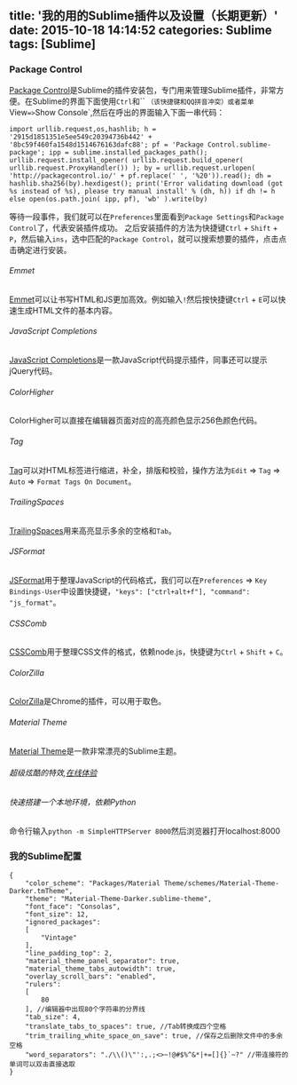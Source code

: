 title: '我的用的Sublime插件以及设置（长期更新）'
date: 2015-10-18 14:14:52
categories: Sublime
tags: [Sublime]
---
### Package Control
[Package Control](https://packagecontrol.io/)是Sublime的插件安装包，专门用来管理Sublime插件，非常方便。在Sublime的界面下面使用`Ctrl`和`` `（该快捷键和QQ拼音冲突）或者菜单`View` => `Show Console`,然后在呼出的界面输入下面一串代码：
```
import urllib.request,os,hashlib; h = '2915d1851351e5ee549c20394736b442' + '8bc59f460fa1548d1514676163dafc88'; pf = 'Package Control.sublime-package'; ipp = sublime.installed_packages_path(); urllib.request.install_opener( urllib.request.build_opener( urllib.request.ProxyHandler()) ); by = urllib.request.urlopen( 'http://packagecontrol.io/' + pf.replace(' ', '%20')).read(); dh = hashlib.sha256(by).hexdigest(); print('Error validating download (got %s instead of %s), please try manual install' % (dh, h)) if dh != h else open(os.path.join( ipp, pf), 'wb' ).write(by)
```
等待一段事件，我们就可以在`Preferences`里面看到`Package Settings`和`Package Control`了，代表安装插件成功。
之后安装插件的方法为快捷键`Ctrl` + `Shift` + `P`，然后输入`ins`，选中匹配的`Package Control`，就可以搜索想要的插件，点击点击确定进行安装。
###### Emmet
[Emmet](https://github.com/sergeche/emmet-sublime)可以让书写HTML和JS更加高效。例如输入`!`然后按快捷键`Ctrl` + `E`可以快速生成HTML文件的基本内容。
###### JavaScript Completions
[JavaScript Completions](https://packagecontrol.io/packages/JavaScript%20Completions)是一款JavaScript代码提示插件，同事还可以提示jQuery代码。
###### ColorHigher
ColorHigher可以直接在编辑器页面对应的高亮颜色显示256色颜色代码。
###### Tag
[Tag](https://packagecontrol.io/packages/Tag)可以对HTML标签进行缩进，补全，排版和校验，操作方法为`Edit` => `Tag` => `Auto` => `Format Tags On Document`。
###### TrailingSpaces
[TrailingSpaces](https://github.com/SublimeText/TrailingSpaces)用来高亮显示多余的空格和`Tab`。
###### JSFormat
[JSFormat](https://github.com/jdc0589/JsFormat)用于整理JavaScript的代码格式，我们可以在`Preferences` => `Key Bindings-User`中设置快捷键，`"keys": ["ctrl+alt+f"], "command": "js_format"`。
###### CSSComb
[CSSComb](https://packagecontrol.io/packages/CSScomb)用于整理CSS文件的格式，依赖node.js，快捷键为`Ctrl` + `Shift` + `C`。
###### ColorZilla
[ColorZilla](http://www.colorzilla.com/)是Chrome的插件，可以用于取色。
###### Material Theme
[Material Theme](https://github.com/equinusocio/material-theme)是一款非常漂亮的Sublime主题。
###### 超级炫酷的特效,[在线体验](http://kushagragour.in/code-blast-codemirror/demo/index.html)
###### 快速搭建一个本地环境，依赖Python
命令行输入`python -m SimpleHTTPServer 8000`然后浏览器打开localhost:8000
### 我的Sublime配置
```
{
    "color_scheme": "Packages/Material Theme/schemes/Material-Theme-Darker.tmTheme",
    "theme": "Material-Theme-Darker.sublime-theme",
    "font_face": "Consolas",
    "font_size": 12,
    "ignored_packages":
    [
        "Vintage"
    ],
    "line_padding_top": 2,
    "material_theme_panel_separator": true,
    "material_theme_tabs_autowidth": true,
    "overlay_scroll_bars": "enabled",
    "rulers":
    [
        80
    ], //编辑器中出现80个字符串的分界线
    "tab_size": 4,
    "translate_tabs_to_spaces": true, //Tab转换成四个空格
    "trim_trailing_white_space_on_save": true, //保存之后删除文件中的多余空格
    "word_separators": "./\\()\"':,.;<>~!@#$%^&*|+=[]{}`~?" //带连接符的单词可以双击直接选取
}
```
